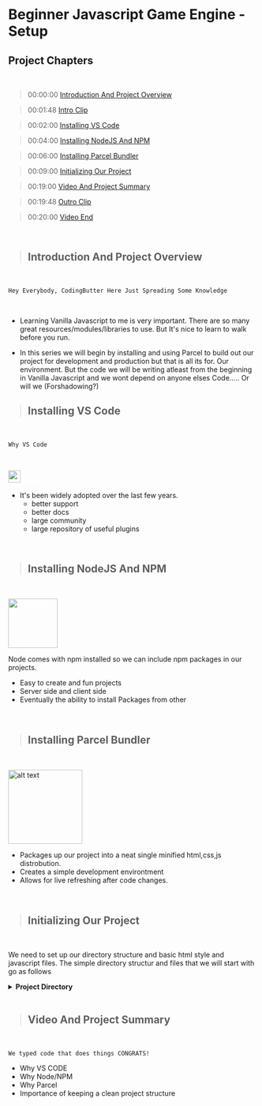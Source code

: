 # Beginner Javascript Game Engine - Setup

## Project Chapters

<br/>

> 00:00:00 [Introduction And Project Overview](#introduction-and-project-overview)

> 00:01:48 [Intro Clip]()

> 00:02:00 [Installing VS Code](#installing-vs-code)

> 00:04:00 [Installing NodeJS And NPM](#installing-nodejs-and-npm)

> 00:06:00 [Installing Parcel Bundler](#installing-parcel-bundler)

> 00:09:00 [Initializing Our Project](#initializing-our-project)

> 00:19:00 [Video And Project Summary](#video-and-project-summary)

> 00:19:48 [Outro Clip]()

> 00:20:00 [Video End]()

</br>

> ## Introduction And Project Overview

</br>

    Hey Everybody, CodingButter Here Just Spreading Some Knowledge

</br>

- Learning Vanilla Javascript to me is very important. There are so many great resources/modules/libraries to use. But It's nice to learn to walk before you run.

- In this series we will begin by installing and using Parcel to build out our project for development and production but that is all its for. Our environment. But the code we will be writing atleast from the beginning in Vanilla Javascript and we wont depend on anyone elses Code..... Or will we (Forshadowing?)

> ## Installing VS Code

</br>

    Why VS Code

</br>

<a style="color:white" href="https://code.visualstudio.com/download"><img src="https://upload.wikimedia.org/wikipedia/commons/9/9a/Visual_Studio_Code_1.35_icon.svg" alt="VS-Code-Download" width="25"> Visual Studio Code</a>

- It's been widely adopted over the last few years.
  - better support
  - better docs
  - large community
  - large repository of useful plugins

</br>

> ## Installing NodeJS And NPM

</br>

<a style="color:white" href="https://nodejs.org/en/download/"><img src="https://cdn.worldvectorlogo.com/logos/nodejs.svg" alt="VS-Code-Download" width="100"></a>

Node comes with npm installed so we can include npm packages in our projects.

- Easy to create and fun projects
- Server side and client side
- Eventually the ability to install Packages from other

</br>

> ## Installing Parcel Bundler

</br>

<a href="https://parceljs.org/getting_started.html"><img src="https://user-images.githubusercontent.com/19409/31321658-f6aed0f2-ac3d-11e7-8100-1587e676e0ec.png" alt="alt text" width="150"></a>

- Packages up our project into a neat single minified html,css,js distrobution.
- Creates a simple development environtment
- Allows for live refreshing after code changes.

</br>

> ## Initializing Our Project

</br>

We need to set up our directory structure and basic html style and javascript files. The simple directory structur and files that we will start with go as follows

<details>
<summary><b>Project Directory</b></summary>

<details><summary>index.html</summary>
      
```html
<html>
    <body>
        <script src="./src/app.js"></script>
    </body>
</html>
```
</details>

<details><summary><b>src</b></summary>

<details><summary>app.js</summary>

```js
import "style.css"

const app = document.createElement("div")
app.id = "app"
document.body.appendChild(app)
```

</details>
<details><summary>style.css</summary>

```css
html,
body {
  margin: 0;
  padding: 0;
}
body {
  display: flex;
  align-items: center;
  justify-content: center;
  background: #666666;
}
#app {
  background: "white";
}
```

</details>
</details>
</details>

<br>

> ## Video And Project Summary

</br>

    We typed code that does things CONGRATS!

- Why VS CODE
- Why Node/NPM
- Why Parcel
- Importance of keeping a clean project structure
